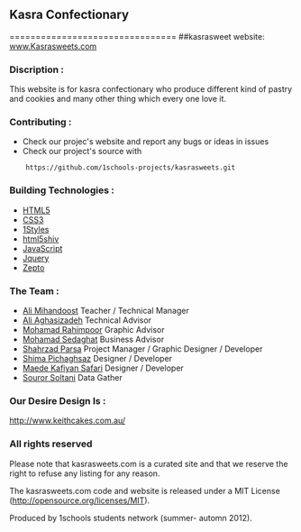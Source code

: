 ## Kasra Confectionary 

================================
##kasrasweet website: www.Kasrasweets.com
### Discription :
This website is for kasra confectionary who produce different kind of pastry and cookies and many other thing which every one love it.

### Contributing :
* Check our projec's website and report any bugs or ideas in issues
* Check our project's source with
```
    https://github.com/1schools-projects/kasrasweets.git
```


### Building Technologies :
* [HTML5](http://ali.md/wiki/html5)
* [CSS3](http://ali.md/css3ref)
* [1Styles](http://ali.md/1styles)
* [html5shiv](http://ali.md/html5shiv)
* [JavaScript](http://ali.md/wiki/javascript)
* [Jquery](http://ali.md/js/jguery)
* [Zepto](http://ali.md/js/zepto)


### The Team :
* [Ali Mihandoost](http://github.com/alimd) Teacher / Technical Manager
* [Ali Aghasizadeh](http://github.com/aligh) Technical Advisor
* [Mohamad Rahimpoor](http://github.com/rahimpoor) Graphic Advisor
* [Mohamad Sedaghat](http://github.com/sedaghat) Business Advisor
* [Shahrzad Parsa](https://github.com/SharzadParsa) Project Manager / Graphic Designer / Developer
* [Shima Pichaghsaz](https://github.com/shpichaghsaz) Designer / Developer
* [Maede Kafiyan Safari](https://github.com/m-kafiyan) Designer / Developer
* [Souror Soltani](https://github.com/sorour-hsb) Data Gather


### Our Desire Design Is :
http://www.keithcakes.com.au/


### All rights reserved
Please note that kasrasweets.com is a curated site and that we reserve the right to refuse any listing for any reason.

The kasrasweets.com code and website is released under a MIT License (http://opensource.org/licenses/MIT).

Produced by 1schools students network (summer- automn 2012).